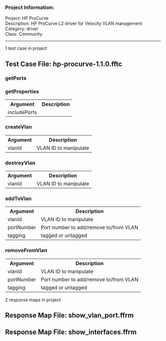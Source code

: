 ### Project Information:
Project: HP ProCurve  
Description: HP ProCurve L2 driver for Velocity VLAN management  
Category: driver  
Class: Community  
  

 ----
1 test case in project
## Test Case File: hp-procurve-1.1.0.fftc
### getPorts
### getProperties
<table><tr><th>Argument</th><th>Description</th></tr>
<tr><td>includePorts</td><tr></tr></table>

### createVlan
<table><tr><th>Argument</th><th>Description</th></tr>
<tr><td>vlanId</td><td>VLAN ID to manipulate</tr></td></table>

### destroyVlan
<table><tr><th>Argument</th><th>Description</th></tr>
<tr><td>vlanId</td><td>VLAN ID to manipulate</tr></td></table>

### addToVlan
<table><tr><th>Argument</th><th>Description</th></tr>
<tr><td>vlanId</td><td>VLAN ID to manipulate</tr></td>
<tr><td>portNumber</td><td>Port number to add/remove to/from VLAN</tr></td>
<tr><td>tagging</td><td>tagged or untagged</tr></td></table>

### removeFromVlan
<table><tr><th>Argument</th><th>Description</th></tr>
<tr><td>vlanId</td><td>VLAN ID to manipulate</tr></td>
<tr><td>portNumber</td><td>Port number to add/remove to/from VLAN</tr></td>
<tr><td>tagging</td><td>tagged or untagged</tr></td></table>

2 response maps in project
## Response Map File: show_vlan_port.ffrm
## Response Map File: show_interfaces.ffrm
